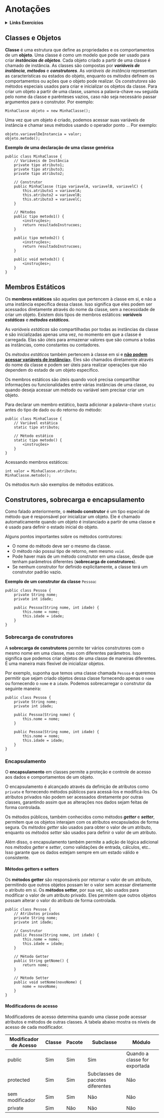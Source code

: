 # Anotações
<details>

<summary><strong>Links Exercícios</strong></summary>

[:link:Exercício 01](OOP_01/)
[:link:Exercício 02](OOP_02/)
[:link:Exercício 03](OOP_03/)
[:link:Exercício 04](OOP_04/)
[:link:Exercício 05](OOP_05/)
[:link:Exercício 06](OOP_06/)
[:link:Exercício 07](OOP_07/)

</details>


## Classes e Objetos
**Classe** é uma estrutura que define as propriedades e os comportamentos de um **objeto**. Uma classe é como um modelo que pode ser usado para criar ***instâncias de objetos***. Cada objeto criado a partir de uma classe é chamado de instância.
As classes são compostas por ***variáveis de instância***, ***métodos*** e ***construtores***. As *variáveis de instância* representam as características ou estados do objeto, enquanto os *métodos* definem os comportamentos ou ações que o objeto pode realizar. Os *construtores* são métodos especiais usados para criar e inicializar os objetos da classe.
Para criar um objeto a partir de uma classe, usamos a palavra-chave `new` seguida pelo nome da classe e parênteses vazios, caso não seja necessário passar argumentos para o construtor. Por exemplo:
```
MinhaClasse objeto = new MinhaClasse();
```
Uma vez que um objeto é criado, podemos acessar suas variáveis de instância e chamar seus métodos usando o operador ponto `.`. Por exemplo:
```
objeto.variavelDeInstancia = valor;
objeto.metodo();
```
**Exemplo de uma declaração de uma classe genérica**
```
public class MinhaClasse {
    // Variáveis de Instância
    private tipo atributo1;
    private tipo atributo3;
    private tipo atributo2;

    // Construtor
    public MinhaClasse (tipo variavelA, variavelB, variavelC) {
        this.atributo1 = variavelA;
        this.atributo2 = variavelB;
        this.atributo3 = variavelC;
    }

    // Métodos
    public tipo metodo1() {
        <instruções>;
        return resultadoInstrucoes;
    }

    public tipo metodo2() {
        <instruções>;
        return resultadoInstrucoes;
    }

    public void metodo3() {
        <instruções>;
    }
}
```
## Membros Estáticos
Os **membros estáticos** são aqueles que pertencem à classe em si, e não a uma instância específica dessa classe. Isso significa que eles podem ser acessados diretamente através do nome da classe, sem a necessidade de criar um objeto. Existem dois tipos de membros estáticos: ***variáveis estáticas*** e ***métodos estáticos.***

As *variáveis estáticas* são compartilhadas por todas as instâncias da classe e são inicializadas apenas uma vez, no momento em que a classe é carregada. Elas são úteis para armazenar valores que são comuns a todas as instâncias, como constantes ou contadores.

Os *métodos estáticos* também pertencem à classe em si e **<u>não podem acessar variáveis de instância></u>**. Eles são chamados diretamente através do nome da classe e podem ser úteis para realizar operações que não dependem do estado de um objeto específico.

Os membros estáticos são úteis quando você precisa compartilhar informações ou funcionalidades entre várias instâncias de uma classe, ou quando deseja acessar um método ou variável sem precisar criar um objeto.

Para declarar um membro estático, basta adicionar a palavra-chave `static` antes do tipo de dado ou do retorno do método:
```
public class MinhaClasse {
    // Variável estática
    static tipo atributo;

    // Método estático
    static tipo metodo() {
        <instruções>
    }
}
```
Acessando membros estáticos:
```
int valor = MinhaClasse.atributo;
MinhaClasse.metodo();
```
Os métodos `Math` são exemplos de métodos estáticos.

## Construtores, sobrecarga e encapsulamento
Como falado anteriormente, o **método construtor** é um tipo especial de método que é responsável por inicializar um objeto. Ele é chamado automaticamente quando um objeto é instanciado a partir de uma classe e é usado para definir o estado inicial do objeto.

Alguns pontos importantes sobre os métodos contrutores:

- O nome do método deve ser o mesmo da classe.
- O método não possui tipo de retorno, nem mesmo `void`.
- Pode haver mais de um método construtor em uma classe, desde que tenham parâmetros diferentes (**sobrecarga de construtores**).
- Se nenhum construtor for definido explicitamente, a classe terá um construtor padrão vazio.

**Exemplo de um construtor da classe** `Pessoa`**:**
```
public class Pessoa {
    private String nome;
    private int idade;

    public Pessoa(String nome, int idade) {
        this.nome = nome;
        this.idade = idade;
    }
}
```
### Sobrecarga de construtores
A **sobrecarga de construtores** permite ter vários construtores com o mesmo nome em uma classe, mas com diferentes parâmetros. Isso significa que podemos criar objetos de uma classe de maneiras diferentes. É uma maneira mais flexível de inicializar objetos.

Por exemplo, suponha que temos uma classe chamada `Pessoa` e queremos permitir que sejam criado objetos dessa classe fornecendo apenas o `nome` ou fornecendo o `nome` e a `idade`. Podemos sobrecarregar o construtor da seguinte maneira:
```
public class Pessoa {
    private String nome;
    private int idade;

    public Pessoa(String nome) {
        this.nome = nome;
    }

    public Pessoa(String nome, int idade) {
        this.nome = nome;
        this.idade = idade;
    }
}
```
### Encapsulamento
O **encapsulamento** em classes permite a proteção e controle de acesso aos dados e comportamentos de um objeto.

O encapsulamento é alcançado através da definição de atributos como `private` e fornecendo métodos públicos para acessá-los e modificá-los. Os atributos privados não podem ser acessados diretamente por outras classes, garantindo assim que as alterações nos dados sejam feitas de forma controlada.

Os métodos públicos, também conhecidos como métodos ***getter*** e ***setter***, permitem que os objetos interajam com os atributos encapsulados de forma segura. Os *métodos getter* são usados para obter o valor de um atributo, enquanto os *métodos setter* são usados para definir o valor de um atributo.

Além disso, o encapsulamento também permite a adição de lógica adicional nos *métodos getter* e *setter*, como validações de entrada, cálculos, etc.. Isso garante que os dados estejam sempre em um estado válido e consistente.
#### Métodos getters e setters
Os **métodos getter** são responsáveis por retornar o valor de um atributo, permitindo que outros objetos possam ler o valor sem acessar diretamente o atributo em si.
Os **métodos setter**, por sua vez, são usados para modificar o valor de um atributo privado. Eles permitem que outros objetos possam alterar o valor do atributo de forma controlada.
```
public class Pessoa {
    // Atributos privados
    private String nome;
    private int idade;

    // Construtor
    public Pessoa(String nome, int idade) {
        this.nome = nome;
        this.idade = idade;
    }

    // Método Getter
    public String getNome() {
        return nome;
    }

    // Método Setter
    public void setNome(novoNome) {
        nome = novoNome;
    }
}
```
#### Modificadores de acesso
Modificadores de acesso determina quando uma classe pode acessar atributos e métodos de outras classes. A tabela abaixo mostra os níveis de acesso de cada modificador.

Modificador de Acesso | Classe | Pacote | Subclasse | Módulo
------- | -------- | -------- | -------- | --------
public | Sim | Sim | Sim | Quando a classe for exportada
protected | Sim | Sim | Subclasses de pacotes diferentes | Não
sem modificador | Sim | Sim | Não | Não
private | Sim | Não | Não | Não